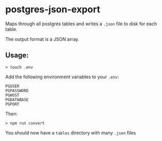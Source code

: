 # postgres-json-export

Maps through all postgres tables and writes a `.json` file to disk for each table.

The output format is a JSON array.

## Usage:


```
> touch .env
```

Add the following environment variables to your `.env`:

```
PGUSER
PGPASSWORD
PGHOST
PGDATABASE
PGPORT
```

Then:

```
> npm run convert
```

You should now have a `tables` directory with many `.json` files
